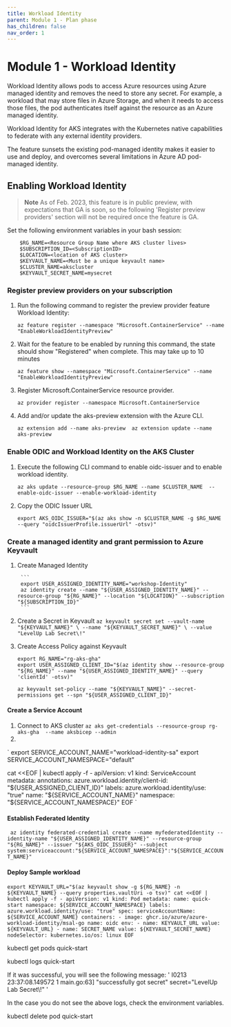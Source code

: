 ```yaml
---
title: Workload Identity
parent: Module 1 - Plan phase
has_children: false
nav_order: 1
---
```

# Module 1 - Workload Identity

Workload Identity allows pods to access Azure resources using Azure managed identity and removes the need to store any secret.  For example, a workload that may store files in Azure Storage, and when it needs to access those files, the pod authenticates itself against the resource as an Azure managed identity.

Workload Identity for AKS integrates with the Kubernetes native capabilities to federate with any external identity providers.

The feature sunsets the existing pod-managed identity makes it easier to use and deploy, and overcomes several limitations in Azure AD pod-managed identity.



## Enabling Workload Identity

> **Note**
> As of Feb. 2023, this feature is in public preview, with expectations that GA is soon, so the following 'Register preview providers' section will not be required once the feature is GA.

Set the following environment variables in your bash session:

``` 
    $RG_NAME=<Resource Group Name where AKS cluster lives>
    $SUBSCRIPTION_ID=<SubscriptionID>
    $LOCATION=<location of AKS cluster>
    $KEYVAULT_NAME=<Must be a unique keyvault name>
    $CLUSTER_NAME=akscluster
    $KEYVAULT_SECRET_NAME=mysecret
```
    
### Register preview providers on your subscription


1. Run the following command to register the preview provider feature Workload Identity:

    `az feature register --namespace "Microsoft.ContainerService" --name "EnableWorkloadIdentityPreview"`

2. Wait for the feature to be enabled by running this command, the state should show "Registered" when complete. This may take up to 10 minutes

     `az feature show --namespace "Microsoft.ContainerService" --name "EnableWorkloadIdentityPreview"`

3. Register Microsoft.ContainerService resource provider.
   
      `az provider register --namespace Microsoft.ContainerService`

4. Add and/or update the aks-preview extension with the Azure CLI.
   
      ` az extension add --name aks-preview 
        az extension update --name aks-preview
      `

### Enable ODIC and Workload Identity on the AKS Cluster

<!-- Internal Ref note: Consider changing this to update in the Bicep template instead of running by CLI.
-->

1. Execute the following CLI command to enable oidc-issuer and to enable workload identity.

     `az aks update --resource-group $RG_NAME --name $CLUSTER_NAME  --enable-oidc-issuer --enable-workload-identity`

2. Copy the ODIC Issuer URL
   
    `export AKS_OIDC_ISSUER="$(az aks show -n $CLUSTER_NAME -g $RG_NAME --query "oidcIssuerProfile.issuerUrl" -otsv)"`

### Create a managed identity and grant permission to Azure Keyvault

1. Create Managed Identity
   
        ```
        export USER_ASSIGNED_IDENTITY_NAME="workshop-Identity"
        az identity create --name "${USER_ASSIGNED_IDENTITY_NAME}" --resource-group "${RG_NAME}" --location "${LOCATION}" --subscription "${SUBSCRIPTION_ID}"
        ```

2. Create a Secret in Keyvault
       `az keyvault secret set --vault-name "${KEYVAULT_NAME}" \
       --name "${KEYVAULT_SECRET_NAME}" \
       --value "LevelUp Lab Secret\!"
       `

3. Create Access Policy against Keyvault
   
    ```
    export RG_NAME="rg-aks-gha"
    export USER_ASSIGNED_CLIENT_ID="$(az identity show --resource-group "${RG_NAME}" --name "${USER_ASSIGNED_IDENTITY_NAME}" --query 'clientId' -otsv)"
    
    az keyvault set-policy --name "${KEYVAULT_NAME}" --secret-permissions get --spn "${USER_ASSIGNED_CLIENT_ID}"
    ```


#### Create a Service Account

1. Connect to AKS cluster
   `az aks get-credentials --resource-group rg-aks-gha  --name aksbicep --admin`
2. 
`
export SERVICE_ACCOUNT_NAME="workload-identity-sa"
export SERVICE_ACCOUNT_NAMESPACE="default"

cat <<EOF | kubectl apply -f -
apiVersion: v1
kind: ServiceAccount
metadata:
  annotations:
    azure.workload.identity/client-id: "${USER_ASSIGNED_CLIENT_ID}"
  labels:
    azure.workload.identity/use: "true"
  name: "${SERVICE_ACCOUNT_NAME}"
  namespace: "${SERVICE_ACCOUNT_NAMESPACE}"
EOF
`
#### Establish Federated Identity

` 
az identity federated-credential create --name myfederatedIdentity --identity-name "${USER_ASSIGNED_IDENTITY_NAME}" --resource-group "${RG_NAME}" --issuer "${AKS_OIDC_ISSUER}" --subject system:serviceaccount:"${SERVICE_ACCOUNT_NAMESPACE}":"${SERVICE_ACCOUNT_NAME}"
`

#### Deploy Sample workload


`
export KEYVAULT_URL="$(az keyvault show -g ${RG_NAME} -n ${KEYVAULT_NAME} --query properties.vaultUri -o tsv)"
cat <<EOF | kubectl apply -f -
apiVersion: v1
kind: Pod
metadata:
  name: quick-start
  namespace: ${SERVICE_ACCOUNT_NAMESPACE}
  labels:
    azure.workload.identity/use: "true"
spec:
  serviceAccountName: ${SERVICE_ACCOUNT_NAME}
  containers:
    - image: ghcr.io/azure/azure-workload-identity/msal-go
      name: oidc
      env:
      - name: KEYVAULT_URL
        value: ${KEYVAULT_URL}
      - name: SECRET_NAME
        value: ${KEYVAULT_SECRET_NAME}
  nodeSelector:
    kubernetes.io/os: linux
EOF
`

kubectl get pods quick-start

kubectl logs quick-start

If it was successful, you will see the following message:
'
I0213 23:37:08.149572       1 main.go:63] "successfully got secret" secret="LevelUp Lab Secret\\!"
'

In the case you do not see the above logs, check the environment variables.

kubectl delete pod quick-start
